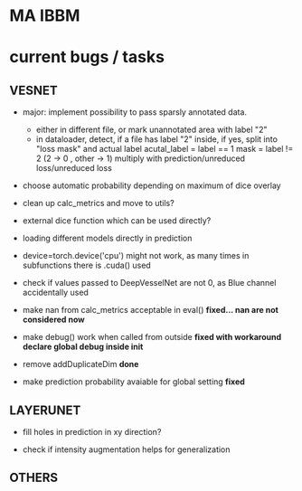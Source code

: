 # MA IBBM


# current bugs / tasks

## VESNET

* major: implement possibility to pass sparsly annotated data.
  - either in different file, or mark unannotated area with label "2"
  - in dataloader, detect, if a file has label "2" inside, if yes, split
    into "loss mask" and actual label
    acutal_label = label == 1
    mask = label != 2    (2 -> 0   , other -> 1) multiply with prediction/unreduced loss/unreduced loss


* choose automatic probability depending on maximum of dice overlay

* clean up calc_metrics and move to utils?

* external dice function which can be used directly?

* loading different models directly in prediction

* device=torch.device('cpu') might not work, as many times in subfunctions there is .cuda() used

* check if values passed to DeepVesselNet are not 0, as Blue channel accidentally used

* make nan from calc_metrics acceptable in eval()
  **fixed... nan are not considered now**

* make debug() work when called from outside
  **fixed with workaround declare global debug inside __init__**

* remove addDuplicateDim
  **done**

* make prediction probability avaiable for global setting
  **fixed**

##  LAYERUNET
* fill holes in prediction in xy direction?

* check if intensity augmentation helps for generalization
##  OTHERS




